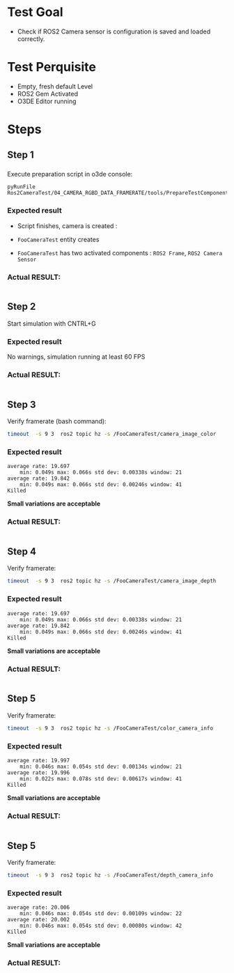 # Test Goal

 - Check if ROS2 Camera sensor is configuration is saved and loaded correctly.

# Test Perquisite

 - Empty, fresh default Level
 - ROS2 Gem Activated
 - O3DE Editor running

# Steps

## Step 1 

### 

Execute preparation script in o3de console:
```
pyRunFile Ros2CameraTest/04_CAMERA_RGBD_DATA_FRAMERATE/tools/PrepareTestComponent.py
```

### Expected result 

- Script finishes, camera is created : 

- `FooCameraTest` entity creates
- `FooCameraTest` has two activated components : `ROS2 Frame`, `ROS2 Camera Sensor`

### **Actual RESULT:**

```

```
## Step 2

Start simulation with CNTRL+G

### Expected result 
No warnings, simulation running at least 60 FPS
### **Actual RESULT:**

```

```

## Step 3

Verify framerate (bash command):
```bash
timeout  -s 9 3  ros2 topic hz -s /FooCameraTest/camera_image_color

```
### Expected result 
```
average rate: 19.697
	min: 0.049s max: 0.066s std dev: 0.00338s window: 21
average rate: 19.842
	min: 0.049s max: 0.066s std dev: 0.00246s window: 41
Killed
```
**Small variations are acceptable**
### **Actual RESULT:**

```

```

## Step 4

Verify framerate:
```bash
timeout  -s 9 3  ros2 topic hz -s /FooCameraTest/camera_image_depth

```
### Expected result 
```
average rate: 19.697
	min: 0.049s max: 0.066s std dev: 0.00338s window: 21
average rate: 19.842
	min: 0.049s max: 0.066s std dev: 0.00246s window: 41
Killed
```
**Small variations are acceptable**
### **Actual RESULT:**

```

```

## Step 5

Verify framerate:
```bash
timeout  -s 9 3  ros2 topic hz -s /FooCameraTest/color_camera_info

```
### Expected result 
```
average rate: 19.997
	min: 0.046s max: 0.054s std dev: 0.00134s window: 21
average rate: 19.996
	min: 0.022s max: 0.078s std dev: 0.00617s window: 41
Killed
```
**Small variations are acceptable**
### **Actual RESULT:**

```

```

## Step 5

Verify framerate:
```bash
timeout  -s 9 3  ros2 topic hz -s /FooCameraTest/depth_camera_info

```
### Expected result 
```
average rate: 20.006
	min: 0.046s max: 0.054s std dev: 0.00109s window: 22
average rate: 20.002
	min: 0.046s max: 0.054s std dev: 0.00080s window: 42
Killed
```
**Small variations are acceptable**
### **Actual RESULT:**

```

```
